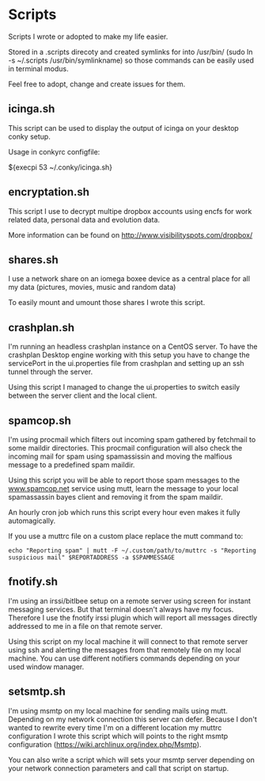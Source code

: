 Scripts
=============

Scripts I wrote or adopted to make my life easier. 

Stored in a .scripts direcoty and created symlinks for into /usr/bin/ (sudo ln -s ~/.scripts /usr/bin/symlinkname) so those commands can be easily used in terminal modus.

Feel free to adopt, change and create issues for them.

icinga.sh
---------

This script can be used to display the output of icinga on your desktop conky setup. 

Usage in conkyrc configfile:

  ${execpi 53 ~/.conky/icinga.sh}

encryptation.sh
---------------

This script I use to decrypt multipe dropbox accounts using encfs for work related data, personal data and evolution data.

More information can be found on http://www.visibilityspots.com/dropbox/

shares.sh
---------

I use a network share on an iomega boxee device as a central place for all my data (pictures, movies, music and random data)

To easily mount and umount those shares I wrote this script.                                                                                 

crashplan.sh
------------

I'm running an headless crashplan instance on a CentOS server. To have the crashplan Desktop engine working with this setup you have to change the servicePort in the ui.properties file from crashplan and setting up an ssh tunnel through the server.

Using this script I managed to change the ui.properties to switch easily between the server client and the local client.

spamcop.sh
----------

I'm using procmail which filters out incoming spam gathered by fetchmail to some maildir directories. This procmail configuration will also check the incoming mail for spam using spamassissin and moving the malfious message to a predefined spam maildir.

Using this script you will be able to report those spam messages to the www.spamcop.net service using mutt, learn the message to your local spamassassin bayes client and removing it from the spam maildir.

An hourly cron job which runs this script every hour even makes it fully automagically.

If you use a muttrc file on a custom place replace the mutt command to:
	
	echo "Reporting spam" | mutt -F ~/.custom/path/to/muttrc -s "Reporting suspicious mail" $REPORTADDRESS -a $SPAMMESSAGE

fnotify.sh
----------

I'm using an irssi/bitlbee setup on a remote server using screen for instant messaging services. But that terminal doesn't always have my focus. Therefore I use the fnotify irssi plugin which will report all messages directly addressed to me in a file on that remote server.

Using this script on my local machine it will connect to that remote server using ssh and alerting the messages from that remotely file on my local machine. You can use different notifiers commands depending on your used window manager.

setsmtp.sh
----------

I'm using msmtp on my local machine for sending mails using mutt. Depending on my network connection this server can defer. Because I don't wanted to rewrite every time I'm on a different location my muttrc configuration I wrote this script which will points to the right msmtp configuration (https://wiki.archlinux.org/index.php/Msmtp).

You can also write a script which will sets your msmtp server depending on your network connection parameters and call that script on startup.
